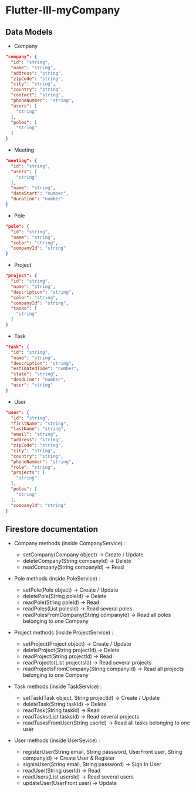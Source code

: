 # Flutter-III-myCompany

## Data Models

- Company
```json
"company": {
  "id": "string",
  "name": "string",
  "address": "string",
  "zipCode": "string",
  "city": "string",
  "country": "string",
  "contact": "string",
  "phoneNumber": "string",
  "users": [
    "string"
  ],
  "poles": [
    "string"
  ]
}
```
- Meeting
```json
"meeting": {
  "id": "string",
  "users": [
    "string"
  ],
  "name": "string",
  "dateStart": "number",
  "duration": "number"
}
```
- Pole
```json
"pole": {
  "id": "string",
  "name": "string",
  "color": "string",
  "companyId": "string"
}
```
- Project
```json
"project": {
  "id": "string",
  "name": "string",
  "description": "string",
  "color": "string",
  "companyId": "string",
  "tasks": [
    "string"
  ]
}
```
- Task
```json
"task": {
  "id": "string",
  "name": "string",
  "description": "string",
  "estimatedTime": "number",
  "state": "string",
  "deadLine": "number",
  "user": "string"
}
```
- User
```json
"user": {
  "id": "string",
  "firstName": "string",
  "lastName": "string",
  "email": "string",
  "address": "string",
  "zipCode": "string",
  "city": "string",
  "country": "string",
  "phoneNumber": "string",
  "role": "string",
  "projects": [
    "string"
  ],
  "poles": [
    "string"
  ],
  "companyId": "string"
}
```

## Firestore documentation

- Company methods (inside CompanyService) : 
  - setCompany(Company object) -> Create / Update
  - deleteCompany(String companyId) -> Delete
  - readCompany(String companyId) -> Read

- Pole methods (inside PoleService) :
  - setPole(Pole object) -> Create / Update
  - deletePole(String poleId) -> Delete
  - readPole(String poleId) -> Read
  - readPoles(List<String> polesId) -> Read several poles
  - readPolesFromCompany(String companyId) -> Read all poles belonging to one Company
  
- Project methods (inside ProjectService) :
  - setProject(Project object) -> Create / Update
  - deleteProject(String projectId) -> Delete
  - readProject(String projectId) -> Read
  - readProjects(List<String> projectsId) -> Read several projects
  - readProjectsFromCompany(String companyId) -> Read all projects belonging to one Company
  
  
- Task methods (inside TaskService) :
  - setTask(Task object, String projectId) -> Create / Update
  - deleteTask(String taskId) -> Delete
  - readTask(String taskId) -> Read
  - readTasks(List<String> tasksId) -> Read several projects
  - readTasksFromUser(String userId) -> Read all tasks belonging to one user
  
- User methods (inside UserSevice) : 
   - registerUser(String email, String password, UserFront user, String companyId) -> Create User & Register
   - signInUser(String email, String password) -> Sign In User
   - readUser(String userId) -> Read
   - readUsers(List<String> usersId) -> Read several users
   - updateUser(UserFront user) -> Update
  
  
  
  
  
  
  
  
  
